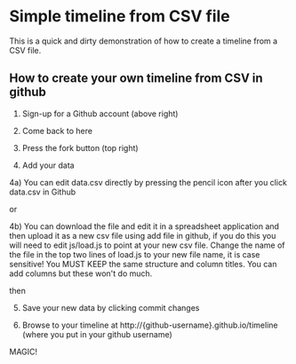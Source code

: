 # Simple timeline from CSV file

This is a quick and dirty demonstration of how to create a timeline from a CSV file. 

## How to create your own timeline from CSV in github

1) Sign-up for a Github account (above right)

2) Come back to here

3) Press the fork button (top right)

4) Add your data

4a) You can edit data.csv directly by pressing the pencil icon after you click data.csv in Github

or  

4b) You can download the file and edit it in a spreadsheet application and then upload it as a new csv file using add file in github, if you do this you will need to edit js/load.js to point at your new csv file. Change the name of the file in the top two lines of load.js to your new file name, it is case sensitive! You MUST KEEP the same structure and column titles. You can add columns but these won't do much.

then

5) Save your new data by clicking commit changes

6) Browse to your timeline at http://{github-username}.github.io/timeline (where you put in your github username)

MAGIC! 

